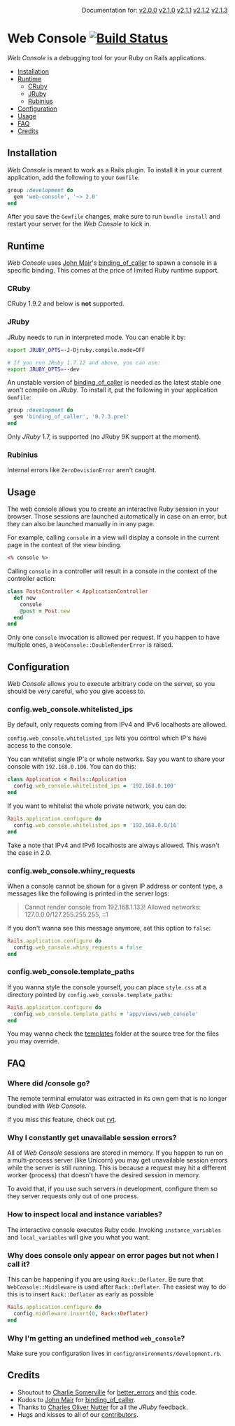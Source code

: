 <p align=right>
  Documentation for:
  <a href=https://github.com/rails/web-console/tree/v2.0.0>v2.0.0</a>
  <a href=https://github.com/rails/web-console/tree/v2.1.0>v2.1.0</a>
  <a href=https://github.com/rails/web-console/tree/v2.1.1>v2.1.1</a>
  <a href=https://github.com/rails/web-console/tree/v2.1.2>v2.1.2</a>
  <a href=https://github.com/rails/web-console/tree/v2.1.3>v2.1.3</a>
</p>

# Web Console [![Build Status](https://travis-ci.org/rails/web-console.svg?branch=master)](https://travis-ci.org/rails/web-console)

_Web Console_ is a debugging tool for your Ruby on Rails applications.

- [Installation](#installation)
- [Runtime](#runtime)
  - [CRuby](#cruby)
  - [JRuby](#jruby)
  - [Rubinius](#rubinius)
- [Configuration](#configuration)
- [Usage](#usage)
- [FAQ](#faq)
- [Credits](#credits)

## Installation

_Web Console_ is meant to work as a Rails plugin. To install it in your current
application, add the following to your `Gemfile`.

```ruby
group :development do
  gem 'web-console', '~> 2.0'
end
```

After you save the `Gemfile` changes, make sure to run `bundle install` and
restart your server for the _Web Console_ to kick in.

## Runtime

_Web Console_ uses [John Mair]'s [binding_of_caller] to spawn a console in a
specific binding. This comes at the price of limited Ruby runtime support.

### CRuby

CRuby 1.9.2 and below is **not** supported.

### JRuby

JRuby needs to run in interpreted mode. You can enable it by:

```bash
export JRUBY_OPTS=-J-Djruby.compile.mode=OFF

# If you run JRuby 1.7.12 and above, you can use:
export JRUBY_OPTS=--dev
```

An unstable version of [binding_of_caller] is needed as the latest stable one
won't compile on _JRuby_. To install it, put the following in your application
`Gemfile`:

```ruby
group :development do
  gem 'binding_of_caller', '0.7.3.pre1'
end
```

Only _JRuby_ 1.7, is supported (no JRuby 9K support at the moment).

### Rubinius

Internal errors like `ZeroDevisionError` aren't caught.

## Usage

The web console allows you to create an interactive Ruby session in your
browser. Those sessions are launched automatically in case on an error, but
they can also be launched manually in in any page.

For example, calling `console` in a view will display a console in the current
page in the context of the view binding.

```html
<% console %>
```

Calling `console` in a controller will result in a console in the context of
the controller action:

```ruby
class PostsController < ApplicationController
  def new
    console
    @post = Post.new
  end
end
```

Only one `console` invocation is allowed per request. If you happen to have
multiple ones, a `WebConsole::DoubleRenderError` is raised.

## Configuration

_Web Console_ allows you to execute arbitrary code on the server, so you
should be very careful, who you give access to.

### config.web_console.whitelisted_ips

By default, only requests coming from IPv4 and IPv6 localhosts are allowed.

`config.web_console.whitelisted_ips` lets you control which IP's have access to
the console.

You can whitelist single IP's or whole networks. Say you want to share your
console with `192.168.0.100`. You can do this:

```ruby
class Application < Rails::Application
  config.web_console.whitelisted_ips = '192.168.0.100'
end
```

If you want to whitelist the whole private network, you can do:

```ruby
Rails.application.configure do
  config.web_console.whitelisted_ips = '192.168.0.0/16'
end
```

Take a note that IPv4 and IPv6 localhosts are always allowed. This wasn't the
case in 2.0.

### config.web_console.whiny_requests

When a console cannot be shown for a given IP address or content type, a
messages like the following is printed in the server logs:

> Cannot render console from 192.168.1.133! Allowed networks:
> 127.0.0.0/127.255.255.255, ::1

If you don't wanna see this message anymore, set this option to `false`:

```ruby
Rails.application.configure do
  config.web_console.whiny_requests = false
end
```

### config.web_console.template_paths

If you wanna style the console yourself, you can place `style.css` at a
directory pointed by `config.web_console.template_paths`:

```ruby
Rails.application.configure do
  config.web_console.template_paths = 'app/views/web_console'
end
```

You may wanna check the [templates] folder at the source tree for the files you
may override.

## FAQ

### Where did /console go?

The remote terminal emulator was extracted in its own gem that is no longer
bundled with _Web Console_.

If you miss this feature, check out [rvt].

### Why I constantly get unavailable session errors?

All of _Web Console_ sessions are stored in memory. If you happen to run on a
multi-process server (like Unicorn) you may get unavailable session errors
while the server is still running. This is because a request may hit a
different worker (process) that doesn't have the desired session in memory.

To avoid that, if you use such servers in development, configure them so they
server requests only out of one process.

### How to inspect local and instance variables?

The interactive console executes Ruby code. Invoking `instance_variables` and
`local_variables` will give you what you want.

### Why does console only appear on error pages but not when I call it?

This can be happening if you are using `Rack::Deflater`. Be sure that
`WebConsole::Middleware` is used after `Rack::Deflater`. The easiest way to do
this is to insert `Rack::Deflater` as early as possible

```ruby
Rails.application.configure do
  config.middleware.insert(0, Rack::Deflater)
end
```

### Why I'm getting an undefined method `web_console`?

Make sure you configuration lives in `config/environments/development.rb`.

## Credits

* Shoutout to [Charlie Somerville] for [better_errors] and [this] code.
* Kudos to [John Mair] for [binding_of_caller].
* Thanks to [Charles Oliver Nutter] for all the _JRuby_ feedback.
* Hugs and kisses to all of our [contributors].

[better_errors]: https://github.com/charliesome/better_errors
[binding_of_caller]: https://github.com/banister/binding_of_caller
[Charlie Somerville]: https://github.com/charliesome
[John Mair]: https://github.com/banister
[Charles Oliver Nutter]: https://github.com/headius
[templates]: https://github.com/rails/web-console/tree/master/lib/web_console/templates
[this]: https://github.com/rails/web-console/blob/master/lib/web_console/integration/cruby.rb#L20-L32
[rvt]: https://github.com/gsamokovarov/rvt
[contributors]: https://github.com/rails/web-console/graphs/contributors
